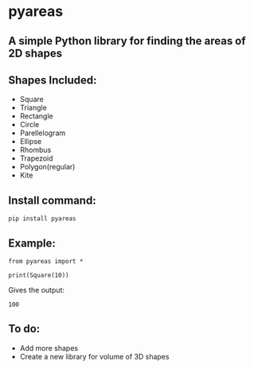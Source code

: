 pyareas
=======
A simple Python library for finding the areas of 2D shapes
----------------------------------------------------------
Shapes Included:
----------------
- Square
- Triangle
- Rectangle
- Circle
- Parellelogram
- Ellipse
- Rhombus
- Trapezoid
- Polygon(regular)
- Kite

Install command:
----------------
```
pip install pyareas
```

Example:
--------
```
from pyareas import *

print(Square(10))
```
Gives the output:
```
100
```

To do:
------
- Add more shapes
- Create a new library for volume of 3D shapes
